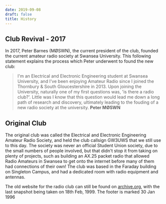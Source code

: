 ```yaml
---
date: 2019-09-08
draft: false
title: History
---
```


## Club Revival - 2017

In 2017, Peter Barnes (MØSWN), the current president of the club, founded the current amateur radio society at Swansea University. This following statement explains the process which Peter underwent to found the new club:

>I'm an Electrical and Electronic Engineering student at Swansea University, and I've been enjoying Amateur Radio since I joined the Thornbury & South Gloucestershire in 2013. Upon joining the University, naturally one of my first questions was, 'is there a radio club?'. Little was I know that this question would lead me down a long path of research and discovery, ultimately leading to the fouding of a new radio society at the university. __Peter MØSWN__

## Original Club

The original club was called the Electrical and Electronic Engineering Amateur Radio Society, and held the club callsign GW3UWS that we still use to this day. The society was never an official Student Union society, due to the small numbers of people involved, but that didn't stop it from taking on plenty of projects, such as building an AX.25 packet radio that allowed Radio Amateurs in Swansea to get onto the internet before many of them had connections of their own! The club was based in the Faraday building on Singleton Campus, and had a dedicated room with radio equipment and antennas.

The old website for the radio club can still be found on [archive.org](https://web.archive.org/web/19990218075709/http://eeshack3.swan.ac.uk:80/), with the last snapshot being taken on 18th Feb, 1999. The footer is marked 30 Jan 1996

